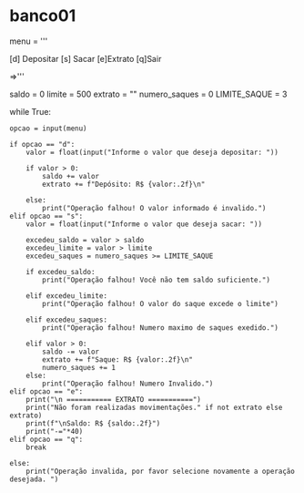 # banco01

menu = '''

[d] Depositar
[s] Sacar
[e]Extrato
[q]Sair

=>'''

saldo = 0
limite = 500
extrato = ""
numero_saques = 0
LIMITE_SAQUE = 3

while True:

    opcao = input(menu)

    if opcao == "d":
        valor = float(input("Informe o valor que deseja depositar: "))

        if valor > 0:
            saldo += valor
            extrato += f"Depósito: R$ {valor:.2f}\n"
        
        else:
            print("Operação falhou! O valor informado é invalido.")
    elif opcao == "s":
        valor = float(input("Informe o valor que deseja sacar: "))
        
        excedeu_saldo = valor > saldo
        excedeu_limite = valor > limite
        excedeu_saques = numero_saques >= LIMITE_SAQUE

        if excedeu_saldo:
            print("Operação falhou! Você não tem saldo suficiente.")

        elif excedeu_limite:
            print("Operação falhou! O valor do saque excede o limite")

        elif excedeu_saques:
            print("Operação falhou! Numero maximo de saques exedido.")

        elif valor > 0:
            saldo -= valor
            extrato += f"Saque: R$ {valor:.2f}\n"
            numero_saques += 1
        else:
            print("Operação falhou! Numero Invalido.")
    elif opcao == "e":
        print("\n =========== EXTRATO ===========")
        print("Não foram realizadas movimentações." if not extrato else extrato)
        print(f"\nSaldo: R$ {saldo:.2f}")
        print("-="*40)
    elif opcao == "q":
        break

    else:
        print("Operação invalida, por favor selecione novamente a operação desejada. ")
